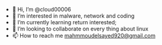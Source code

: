 - 👋 Hi, I’m @cloud00006
- 👀 I’m interested in malware, network and coding 
- 🌱 I’m currently learning return interested;
- 💞️ I’m looking to collaborate on every thing about linux
- 📫 How to reach me mahmmoudelsayed920@gmail.com
